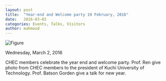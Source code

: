 ```yaml
---
layout: post
title:  "Year-end and Welcome party 19 February, 2016"
date:   2016-03-02
categories: Events, Talks, Visitors
author: mahmoud
---
```



![Figure](https://farm1.staticflickr.com/944/41375671905_5ee30c1bf7_c.jpg)

Wednesday, March 2, 2016

CHEC members celebrate the year end and welcome party. Prof. Ren give photo from CHEC members to the president of Kuchi University of Technology. Prof. Batson Gorden give a talk for new year. 
